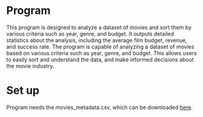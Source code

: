 # Program
This program is designed to analyze a dataset of movies and sort them by various criteria such as year, genre, and budget. It outputs detailed statistics about the analysis, including the average film budget, revenue, and success rate. The program is capable of analyzing a dataset of movies based on various criteria such as year, genre, and budget. This allows users to easily sort and understand the data, and make informed decisions about the movie industry.

# Set up
Program needs the movies_metadata.csv, which can be downloaded [here](https://www.kaggle.com/datasets/rounakbanik/the-movies-dataset?select=movies_metadata.csv).
